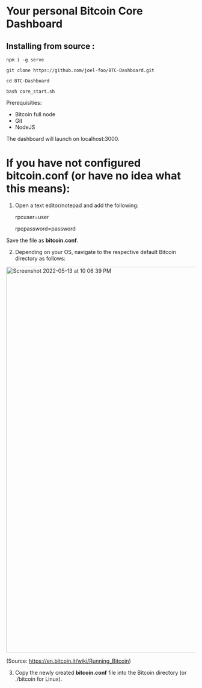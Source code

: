 # Your personal Bitcoin Core Dashboard

## Installing from source :

    npm i -g serve

    git clone https://github.com/joel-foo/BTC-Dashboard.git

    cd BTC-Dashboard

    bash core_start.sh

Prerequisities:

- Bitcoin full node
- Git
- NodeJS

The dashboard will launch on localhost:3000.

# If you have not configured bitcoin.conf (or have no idea what this means):

1. Open a text editor/notepad and add the following:

   rpcuser=user

   rpcpassword=password

Save the file as **bitcoin.conf**.

2. Depending on your OS, navigate to the respective default Bitcoin directory as follows:

  <img width="1025" alt="Screenshot 2022-05-13 at 10 06 39 PM" src="https://user-images.githubusercontent.com/76934561/168301365-4d93cd2c-1c58-4ae6-82c5-9370eaae408b.png">
  
  (Source: https://en.bitcoin.it/wiki/Running_Bitcoin)

3. Copy the newly created **bitcoin.conf** file into the Bitcoin directory (or ./bitcoin for Linux).
